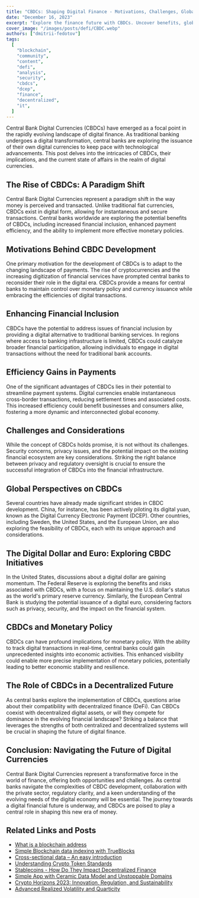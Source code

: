 ```yaml
---
title: "CBDCs: Shaping Digital Finance - Motivations, Challenges, Global Initiatives"
date: "December 16, 2023"
excerpt: "Explore the finance future with CBDCs. Uncover benefits, global initiatives, and their impact on policies. Join us in navigating the digital currency landscape."
cover_image: "/images/posts/defi/CBDC.webp"
authors: ["dmitrii-fedotov"]
tags:
  [
    "blockchain",
    "community",
    "content",
    "defi",
    "analysis",
    "security",
    "cbdcs",
    "dcep",
    "finance",
    "decentralized",
    "it",
  ]
---
```


Central Bank Digital Currencies (CBDCs) have emerged as a focal point in the rapidly evolving landscape of digital finance. As traditional banking undergoes a digital transformation, central banks are exploring the issuance of their own digital currencies to keep pace with technological advancements. This post delves into the intricacies of CBDCs, their implications, and the current state of affairs in the realm of digital currencies.

## The Rise of CBDCs: A Paradigm Shift

Central Bank Digital Currencies represent a paradigm shift in the way money is perceived and transacted. Unlike traditional fiat currencies, CBDCs exist in digital form, allowing for instantaneous and secure transactions. Central banks worldwide are exploring the potential benefits of CBDCs, including increased financial inclusion, enhanced payment efficiency, and the ability to implement more effective monetary policies.

## Motivations Behind CBDC Development

One primary motivation for the development of CBDCs is to adapt to the changing landscape of payments. The rise of cryptocurrencies and the increasing digitization of financial services have prompted central banks to reconsider their role in the digital era. CBDCs provide a means for central banks to maintain control over monetary policy and currency issuance while embracing the efficiencies of digital transactions.

## Enhancing Financial Inclusion

CBDCs have the potential to address issues of financial inclusion by providing a digital alternative to traditional banking services. In regions where access to banking infrastructure is limited, CBDCs could catalyze broader financial participation, allowing individuals to engage in digital transactions without the need for traditional bank accounts.

## Efficiency Gains in Payments

One of the significant advantages of CBDCs lies in their potential to streamline payment systems. Digital currencies enable instantaneous cross-border transactions, reducing settlement times and associated costs. This increased efficiency could benefit businesses and consumers alike, fostering a more dynamic and interconnected global economy.

## Challenges and Considerations

While the concept of CBDCs holds promise, it is not without its challenges. Security concerns, privacy issues, and the potential impact on the existing financial ecosystem are key considerations. Striking the right balance between privacy and regulatory oversight is crucial to ensure the successful integration of CBDCs into the financial infrastructure.

## Global Perspectives on CBDCs

Several countries have already made significant strides in CBDC development. China, for instance, has been actively piloting its digital yuan, known as the Digital Currency Electronic Payment (DCEP). Other countries, including Sweden, the United States, and the European Union, are also exploring the feasibility of CBDCs, each with its unique approach and considerations.

## The Digital Dollar and Euro: Exploring CBDC Initiatives

In the United States, discussions about a digital dollar are gaining momentum. The Federal Reserve is exploring the benefits and risks associated with CBDCs, with a focus on maintaining the U.S. dollar's status as the world's primary reserve currency. Similarly, the European Central Bank is studying the potential issuance of a digital euro, considering factors such as privacy, security, and the impact on the financial system.

## CBDCs and Monetary Policy

CBDCs can have profound implications for monetary policy. With the ability to track digital transactions in real-time, central banks could gain unprecedented insights into economic activities. This enhanced visibility could enable more precise implementation of monetary policies, potentially leading to better economic stability and resilience.

## The Role of CBDCs in a Decentralized Future

As central banks explore the implementation of CBDCs, questions arise about their compatibility with decentralized finance (DeFi). Can CBDCs coexist with decentralized digital assets, or will they compete for dominance in the evolving financial landscape? Striking a balance that leverages the strengths of both centralized and decentralized systems will be crucial in shaping the future of digital finance.

## Conclusion: Navigating the Future of Digital Currencies

Central Bank Digital Currencies represent a transformative force in the world of finance, offering both opportunities and challenges. As central banks navigate the complexities of CBDC development, collaboration with the private sector, regulatory clarity, and a keen understanding of the evolving needs of the digital economy will be essential. The journey towards a digital financial future is underway, and CBDCs are poised to play a central role in shaping this new era of money.

## Related Links and Posts

- [What is a blockchain address](https://dspyt.com/what-is-blockchain-address)
- [Simple Blockchain data indexing with TrueBlocks](https://dspyt.com/blockchain-data-indexer-with-trueblocks)
- [Cross-sectional data – An easy introduction](https://dspyt.com/cross-sectional-data-an-easy-introduction)
- [Understanding Crypto Token Standards](https://dspyt.com/understanding-crypto-token-standards)
- [Stablecoins - How Do They Impact Decentralized Finance](https://dspyt.com/stablecoins)
- [Simple App with Ceramic Data Model and Unstoppable Domains](https://dspyt.com/simple-app-with-ceramic-data-model-and-unstoppable-domains)
- [Crypto Horizons 2023: Innovation, Regulation, and Sustainability](https://dspyt.com/Crypto-Horizons-2023-Navigating-Innovation-Regulation-and-Sustainability)
- [Advanced Realized Volatility and Quarticity](https://dspyt.com/advanced-realized-volatility-and-quarticity)
